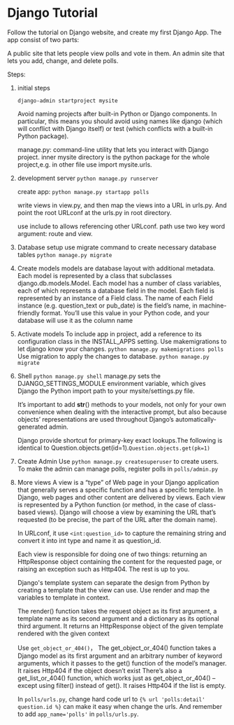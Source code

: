 # Django Tutorial

Follow the tutorial on Django website, and create my first Django App.
The app consist of two parts:

A public site that lets people view polls and vote in them.
An admin site that lets you add, change, and delete polls.


Steps:

1. initial steps
   ```
   django-admin startproject mysite
   ```
    Avoid naming projects after built-in Python or Django components. In particular, this means you should avoid using names like django (which will conflict with Django itself) or test (which conflicts with a built-in Python package).
    
    manage.py: command-line utility that lets you interact with Django project.
    inner mysite directory is the python package for the whole project,e.g. in other file use import mysite.urls.

2. development server `python manage.py runserver`

   create app: `python manage.py startapp polls`

    write views in view.py, and then map the views into a URL in urls.py. And point the root URLconf at the urls.py in root directory.

    use include to allows referencing other URLconf. path use two key word argument: route and view.

3. Database setup
   use migrate command to create necessary database tables `python manage.py migrate`

4. Create models
   models are database layout with additional metadata.
    Each model is represented by a class that subclasses django.db.models.Model. Each model has a number of class variables, each of which represents a database field in the model.
    Each field is represented by an instance of a Field class.
    The name of each Field instance (e.g. question_text or pub_date) is the field’s name, in machine-friendly format. You’ll use this value in your Python code, and your database will use it as the column name

5. Activate models
   To include app in project, add a reference to its configuration class in the INSTALL_APPS setting.
   Use makemigrations to let django know your changes. `python manage.py makemigrations polls`
   Use migration to apply the changes to database. `python manage.py migrate`

6. Shell
   `python manage.py shell` manage.py sets the DJANGO_SETTINGS_MODULE environment variable, which gives Django the Python import path to your mysite/settings.py file.

    It’s important to add __str__() methods to your models, not only for your own convenience when dealing with the interactive prompt, but also because objects’ representations are used throughout Django’s automatically-generated admin.

    Django provide shortcut for primary-key exact lookups.The following is identical to Question.objects.get(id=1).`Question.objects.get(pk=1)`

7. Create Admin
    Use `python manage.py createsuperuser` to create users. To make the admin can manage polls, register polls in `polls/admin.py`

8. More views
    A view is a “type” of Web page in your Django application that generally serves a specific function and has a specific template. In Django, web pages and other content are delivered by views. Each view is represented by a Python function (or method, in the case of class-based views). Django will choose a view by examining the URL that’s requested (to be precise, the part of the URL after the domain name).

    In URLconf, it use `<int:question_id>` to capture the remaining string and convert it into int type and name it as question_id.

    Each view is responsible for doing one of two things: returning an HttpResponse object containing the content for the requested page, or raising an exception such as Http404. The rest is up to you.

    Django's template system can separate the design from Python by creating a template that the view can use. Use render and map the variables to template in context.

    The render() function takes the request object as its first argument, a template name as its second argument and a dictionary as its optional third argument. It returns an HttpResponse object of the given template rendered with the given context

    Use `get_object_or_404()`， The get_object_or_404() function takes a Django model as its first argument and an arbitrary number of keyword arguments, which it passes to the get() function of the model’s manager. It raises Http404 if the object doesn’t exist There’s also a get_list_or_404() function, which works just as get_object_or_404() – except using filter() instead of get(). It raises Http404 if the list is empty.

    In `polls/urls.py`, change hard code url to `{% url 'polls:detail' question.id %}` can make it easy when change the urls. And remember to add `app_name='polls'` in `polls/urls.py`.
   

